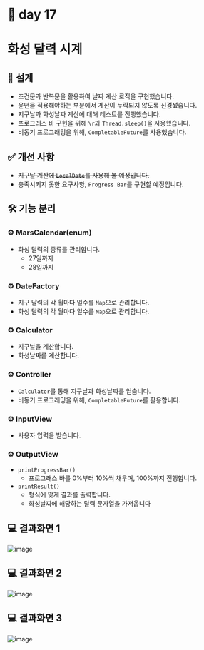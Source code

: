 # 📅 day 17
# 화성 달력 시계

## 📝 설계

- 조건문과 반복문을 활용하여 날짜 계산 로직을 구현했습니다.
- 윤년을 적용해야하는 부분에서 계산이 누락되지 않도록 신경썼습니다.
- 지구날과 화성날짜 계산에 대해 테스트를 진행했습니다.
- 프로그래스 바 구현을 위해 `\r`과 `Thread.sleep()`을 사용했습니다.
- 비동기 프로그래밍을 위해, `CompletableFuture`를 사용했습니다.

## ✅ 개선 사항

- ~~지구날 계산에 `LocalDate`를 사용해 볼 예정입니다.~~
- 충족시키지 못한 요구사항, `Progress Bar`를 구현할 예정입니다.

## 🛠️ 기능 분리

### ⚙️ MarsCalendar(enum)

- 화성 달력의 종류를 관리합니다.
  - 27일까지
  - 28일까지

### ⚙️ DateFactory

- 지구 달력의 각 월마다 일수를 `Map`으로 관리합니다.
- 화성 달력의 각 월마다 일수를 `Map`으로 관리합니다.

### ⚙️ Calculator

- 지구날을 계산합니다.
- 화성날짜를 계산합니다.

### ⚙️ Controller

- `Calculator`를 통해 지구날과 화성날짜를 얻습니다.
- 비동기 프로그래밍을 위해, `CompletableFuture`를 활용합니다.

### ⚙️ InputView

- 사용자 입력을 받습니다.

### ⚙️ OutputView

- `printProgressBar()`
  - 프로그래스 바를 0%부터 10%씩 채우며, 100%까지 진행합니다.
- `printResult()`
  - 형식에 맞게 결과를 출력합니다.
  - 화성날짜에 해당하는 달력 문자열을 가져옵니다

## 💻 결과화면 1

![image](https://github.com/yonghyeonpark/Codesquad-Programming-Practice/assets/126778700/b97b8a70-1716-4e77-832a-bfddc95ff957)

## 💻 결과화면 2

![image](https://github.com/yonghyeonpark/Codesquad-Programming-Practice/assets/126778700/37e874c8-7d2e-45f5-90dc-2ee5937693e1)

## 💻 결과화면 3

![image](https://github.com/yonghyeonpark/Codesquad-Programming-Practice/assets/126778700/dbd2cdb8-276c-4636-9d2c-69c6b31abe3e)
